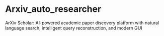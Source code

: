 # Arxiv_auto_researcher
ArXiv Scholar: AI-powered academic paper discovery platform with natural language search, intelligent query reconstruction, and modern  GUI 
